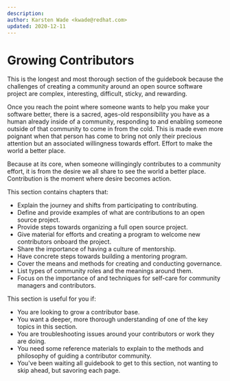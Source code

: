 ```yaml
---
description: 
author: Karsten Wade <kwade@redhat.com>
updated: 2020-12-11
---
```


# Growing Contributors

This is the longest and most thorough section of the guidebook because the challenges of creating a community around an open source software project are complex, interesting, difficult, sticky, and rewarding.

Once you reach the point where someone wants to help you make your software better, there is a sacred, ages-old responsibility you have as a human already inside of a community, responding to and enabling someone outside of that community to come in from the cold.
This is made even more poignant when that person has come to bring not only their precious attention but an associated willingness towards effort.
Effort to make the world a better place.

Because at its core, when someone willingingly contributes to a community effort, it is from the desire we all share to see the world a better place.
Contribution is the moment where desire becomes action.

This section contains chapters that:

* Explain the journey and shifts from participating to contributing.
* Define and provide examples of what are contributions to an open source project.
* Provide steps towards organizing a full open source project.
* Give material for efforts and creating a program to welcome new contributors onboard the project.
* Share the importance of having a culture of mentorship.
* Have concrete steps towards building a mentoring program.
* Cover the means and methods for creating and conducting governance.
* List types of community roles and the meanings around them.
* Focus on the importance of and techniques for self-care for community managers and contributors.

This section is useful for you if:

* You are looking to grow a contributor base.
* You want a deeper, more thorough understanding of one of the key topics in this section.
* You are troubleshooting issues around your contributors or work they are doing.
* You need some reference materials to explain to the methods and philosophy of guiding a contributor community.
* You've been waiting all guidebook to get to this section, not wanting to skip ahead, but savoring each page.
